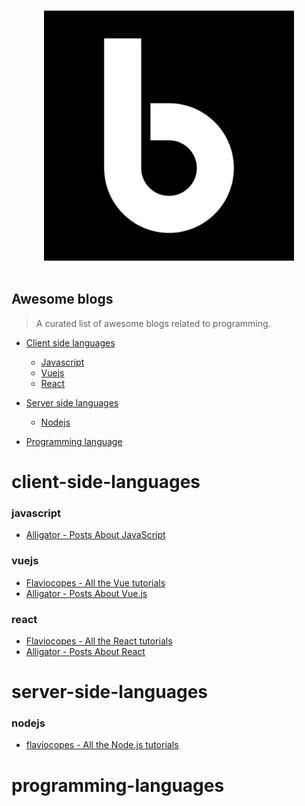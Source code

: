 <p align="center">
  <br>
  <img width="400" src="./logo.svg" alt="awesome-blogs repository logo">
  <br>
  <br>
</p>

## Awesome blogs
> A curated list of awesome blogs related to programming.

- [Client side languages](#client-side-languages)
  - [Javascript](#javascript)
  - [Vuejs](#vuejs)
  - [React](#react)

- [Server side languages](#server-side-languages)
  - [Nodejs](#nodejs)

- [Programming language](#programming-languages)

# client-side-languages

### javascript
- [Alligator - Posts About JavaScript](https://alligator.io/js/)

### vuejs

- [Flaviocopes - All the Vue tutorials](https://flaviocopes.com/tags/vue/)
- [Alligator - Posts About Vue.js](https://alligator.io/vuejs/)

### react

- [Flaviocopes - All the React tutorials](https://flaviocopes.com/tags/react/)
- [Alligator - Posts About React](https://alligator.io/react/)

# server-side-languages

### nodejs
- [flaviocopes - All the Node.js tutorials](https://flaviocopes.com/tags/node/)

# programming-languages